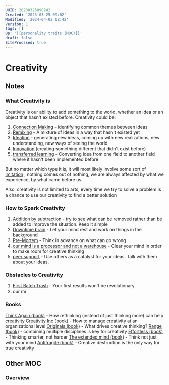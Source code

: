 ```yaml
---
UUID: 20230325090242
Created: '2023-03-25 09:02'
Modified: '2024-04-02 08:42'
Version: 1
tags: []
Up: '[[personality traits (MOC)]]'
draft: false
SiteProcssed: true
---
```


# Creativity

## Notes

### What Creativity is
Creativity is our ability to add something to the world, whether an idea or an object that hasn't existed before. 
Creativity could be:
1. [Connection Making](/notes/coherentism.md) - identifying common themes between ideas
2. [Remixing](/notes/remixing.md) - A mixture of ideas in a way that hasn't existed yet
3. [Ideation](/notes/ideation.md) - generating new ideas, coming up with new realizations, new understanding, new ways of seeing the world 
4. [Innovation](/notes/innovation.md) (creating something different that didn't exist before)  
5. [transferred learning](/notes/transferred-learning.md) - Converting idea from one field to another field where it hasn't been implemented before

But no matter which type it is, it will most likely involve some sort of [Imitation](/notes/imitation.md) , nothing comes out of nothing, we are always affected by what we experience, by what came before us.

Also, creativity is not limited to arts, every time we try to solve a problem is a chance to use our creativity to find a better solution
### How to Spark Creativity
1. [Addition by subtraction](/notes/addition-by-subtraction.md) - try to see what can be removed rather than be added to improve the situation. Keep it simple
2. [Downtime brain](/notes/downtime-brain.md) - Let your mind rest and work on things in the background
3. [Pre-Mortem](/notes/pre-mortem.md) - Think in advance on what can go wrong
4. [our mind is a processor and not a warehouse](/notes/our-mind-is-a-processor-and-not-a-warehouse.md) - Clear your mind in order to make room for creative thinking
5. [peer support](/notes/peer-support.md) - Use others as a catalyst for your ideas. Talk with them about your ideas.

### Obstacles to Creativity
1. [First Batch Trash](/notes/first-batch-trash.md) - Your first results won't be revolutionary.
2. our mi

### Books

[Think Again (book)](/books/think-again-book.md) - How rethinking (instead of just thinking more) can help creativity
[Creativity Inc (book)](/books/creativity-inc-book.md) - How to manage creativity at an organizational level
[Originals (book)](/books/originals-book.md) - What drives creative thinking?
[Range (book)](/books/range-book.md) - combining multiple disciplines is key for creativity
[Effortless (book)](/books/effortless-book.md) - Thinking smarter, not harder
[The extended mind (book)](/books/the-extended-mind-book.md) - Think not just with your mind
[Antifragile (book)](/books/antifragile-book.md) - Creative destruction is the only way for true creativity

## Other MOC

### Overview

